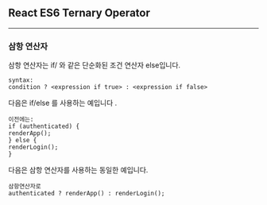 ## React ES6 Ternary Operator

---

### 삼항 연산자

삼항 연산자는 if/ 와 같은 단순화된 조건 연산자 else입니다.

    syntax:
    condition ? <expression if true> : <expression if false>

다음은 if/else 를 사용하는 예입니다 .

    이전에는:
    if (authenticated) {
    renderApp();
    } else {
    renderLogin();
    }

다음은 삼항 연산자를 사용하는 동일한 예입니다.

    삼항연산자로
    authenticated ? renderApp() : renderLogin();

